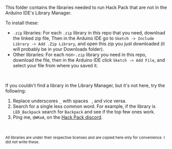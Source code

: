 This folder contains the libraries needed to run Hack Pack that are not in the Arduino IDE's Library Manager.

To install these:
- `.zip` libraries: For each `.zip` library in this repo that you need, download the linked zip file, Then in the Arduino IDE go to `Sketch -> Include Library -> Add .Zip Library`, and open this zip you just downloaded (it will probably be in your Downloads folder).
- Other libraries: For each non-`.zip` library you need in this repo, download the file, then in the Arduino IDE click `Sketch -> Add File`, and select your file from where you saved it.

<br>

If you couldn't find a library in the Library Manager, but it's not here, try the following:
1. Replace underscores `_` with spaces ` `, and vice versa.
2. Search for a single less common word. For example, if the library is `LED_Backpack` search for `Backpack` and see if the top few ones work.
3. Ping me, `@WKoA`, on the [Hack Pack discord](https://discord.gg/hackpack).




<br>
<br>
<sub>All libraries are under their respective licenses and are copied here only for convenience. I did not write these.</sub>